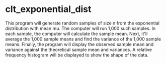 # clt_exponential_dist
This program will generate random samples of size n from the exponential distribution with mean mu. The computer will
run 1,000 such samples. In each sample, the computer will calculate the sample mean. Next, it'll average the 1,000
sample means and find the variance of the 1,000 sample means. Finally, the program will display the observed sample mean
and variance against the theoretical sample mean and variances. A relative frequency histogram will be displayed to show
the shape of the data.
